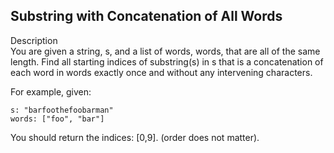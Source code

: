 Substring with Concatenation of All Words
---
Description<br/>
You are given a string, s, and a list of words, words, that are all of the same length. 
Find all starting indices of substring(s) in s that is a concatenation of each word in words exactly once
and without any intervening characters.

For example, given:
```
s: "barfoothefoobarman"
words: ["foo", "bar"]
```
You should return the indices: [0,9].
(order does not matter).

